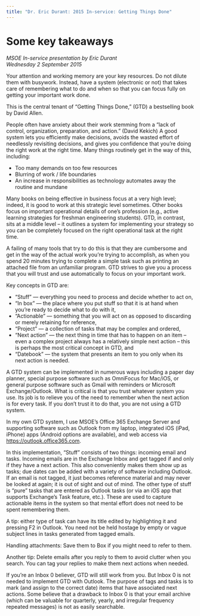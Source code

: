 ```yaml
---
title: "Dr. Eric Durant: 2015 In-service: Getting Things Done"
---
```


# Some key takeaways

*MSOE In-service presentation by Eric Durant<br/>
Wednesday 2 September 2015*

Your attention and working memory are your key resources. Do not dilute them with busywork. Instead, have a system (electronic or not) that takes care of remembering what to do and when so that you can focus fully on getting your important work done.

This is the central tenant of &ldquo;Getting Things Done,&rdquo; (GTD) a bestselling book by David Allen.

People often have anxiety about their work stemming from a &ldquo;lack of control, organization, preparation, and action.&rdquo; (David Kekich) A good system lets you efficiently make decisions, avoids the wasted effort of needlessly revisiting decisions, and gives you confidence that you&rsquo;re doing the right work at the right time. Many things routinely get in the way of this, including:
* Too many demands on too few resources
* Blurring of work / life boundaries
* An increase in responsibilities as technology automates away the routine and mundane

Many books on being effective in business focus at a very high level; indeed, it is good to work at this strategic level sometimes. Other books focus on important operational details of one&rsquo;s profession (e.g., active learning strategies for freshman engineering students). GTD, in contrast, sits at a middle level &ndash; it outlines a system for implementing your strategy so you can be completely focused on the right operational task at the right time.

A failing of many tools that try to do this is that they are cumbersome and get in the way of the actual work you&rsquo;re trying to accomplish, as when you spend 20 minutes trying to complete a simple task such as printing an attached file from an unfamiliar program. GTD strives to give you a process that you will trust and use automatically to focus on your important work.

Key concepts in GTD are:
* &ldquo;Stuff&rdquo; &mdash; everything you need to process and decide whether to act on,
* &ldquo;In box&rdquo; &mdash; the place where you put stuff so that it is at hand when you&rsquo;re ready to decide what to do with it,
* &ldquo;Actionable&rdquo; &mdash; something that you will act on as opposed to discarding or merely retaining for reference,
* &ldquo;Project&rdquo; &mdash; a collection of tasks that may be complex and ordered,
* &ldquo;Next action&rdquo; &mdash; the next thing in time that has to happen on an item &ndash; even a complex project always has a relatively simple next action &ndash; this is perhaps the most critical concept in GTD, and
* &ldquo;Datebook&rdquo; &mdash; the system that presents an item to you only when its next action is needed.

A GTD system can be implemented in numerous ways including a paper day planner, special purpose software such as OmniFocus for Mac/iOS, or general purpose software such as Gmail with reminders or Microsoft Exchange/Outlook. What is critical is that you trust whatever system you use. Its job is to relieve you of the need to remember when the next action is for every task. If you don&rsquo;t trust it to do that, you are not using a GTD system.

In my own GTD system, I use MSOE&rsquo;s Office 365 Exchange Server and supporting software such as Outlook from my laptop, integrated iOS (iPad, iPhone) apps (Android options are available), and web access via https://outlook.office365.com.

In this implementation, &ldquo;Stuff&rdquo; consists of two things: incoming email and tasks. Incoming emails are in the Exchange Inbox and get tagged if and only if they have a next action. This also conveniently makes them show up as tasks; due dates can be added with a variety of software including Outlook. If an email is not tagged, it just becomes reference material and may never be looked at again; it is out of sight and out of mind. The other type of stuff is &ldquo;pure&rdquo; tasks that are entered as Outlook tasks (or via an iOS app that supports Exchange&rsquo;s Task feature, etc.). These are used to capture actionable items in the system so that mental effort does not need to be spent remembering them.

A tip: either type of task can have its title edited by highlighting it and pressing F2 in Outlook. You need not be held hostage by empty or vague subject lines in tasks generated from tagged emails.

Handling attachments: Save them to Box if you might need to refer to them.

Another tip: Delete emails after you reply to them to avoid clutter when you search. You can tag your replies to make them next actions when needed.

If you&rsquo;re an Inbox 0 believer, GTD will still work from you. But Inbox 0 is not needed to implement GTD with Outlook. The purpose of tags and tasks is to mark (and assign to the correct date) items that have associated next actions. Some believe that a drawback to Inbox 0 is that your email archive (which can be valuable for quarterly, yearly, and irregular frequency repeated messages) is not as easily searchable.
